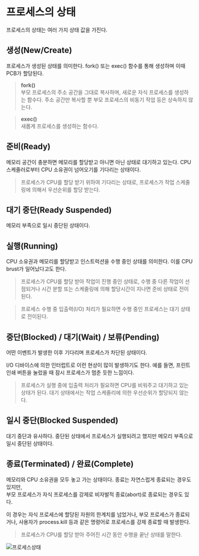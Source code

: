 # 프로세스의 상태
프로세스의 상태는 여러 가지 상태 값을 가진다.

## 생성(New/Create)
프로세스가 생성된 상태를 의미한다. fork() 또는 exec() 함수를 통해 생성하며 이때 PCB가 할당된다.

> **fork()** <br/>
부모 프로세스의 주소 공간을 그대로 복사하며, 새로운 자식 프로세스를 생성하는 함수다. 주소 공간만 복사할 뿐 부모 프로세스의 비동기 작업 등은 상속하지 않는다.

> **exec()** <br/>
새롭게 프로세스를 생성하는 함수다.

## 준비(Ready)
메모리 공간이 충분하면 메모리를 할당받고 아니면 아닌 상태로 대기하고 있는다. CPU 스케줄러로부터 CPU 소유권이 넘어오기를 기다리는 상태이다.

> 프로세스가 CPU를 할당 받기 위하여 기다리는 상태로, 프로세스가 작업 스케줄링에 의해서 우선순위를 할당 받는다.

## 대기 중단(Ready Suspended)
메모리 부족으로 일시 중단된 상태이다.

## 실행(Running)
CPU 소유권과 메모리를 할당받고 인스트럭션을 수행 중인 상태를 의미한다. 이를 CPU brust가 일어났다고도 한다.

> 프로세스가 CPU를 할당 받아 작업이 진행 중인 상태로, 수행 중 다른 작업이 선점되거나 시간 분할 또는 스케줄링에 의해 할당시간이 지나면 준비 상태로 전이된다.

> 프로세스 수행 중 입출력(I/O) 처리가 필요하면 수행 중인 프로세스는 대기 상태로 전이된다.

## 중단(Blocked) / 대기(Wait) / 보류(Pending)
어떤 이벤트가 발생한 이후 기다리며 프로세스가 차단된 상태이다.

I/O 디바이스에 의한 인터럽트로 이런 현상이 많이 발생하기도 한다. 예를 들면, 프린트 인쇄 버튼을 눌렀을 때 잠시 프로세스가 멈춘 듯한 느낌이다.

> 프로세스가 실행 중에 입출력 처리가 필요하면 CPU를 비워주고 대기하고 있는 상태가 된다.
> 대기 상태에서는 작업 스케줄리에 의한 우선순위가 할당되지 않는다.

## 일시 중단(Blocked Suspended)
대기 중단과 유사하다. 중단된 상태에서 프로세스가 실행되려고 했지만 메모리 부족으로 일시 중단된 상태이다.

## 종료(Terminated) / 완료(Complete)
메모리와 CPU 소유권을 모두 놓고 가는 상태이다. 종료는 자연스럽게 종료되는 경우도 있지만, <br/>
부모 프로세스가 자식 프로세스를 강제로 비자발적 종료(abort)로 종료되는 경우도 있다.

이 경우는 자식 프로세스에 할당된 자원의 한계치를 넘었거나, 부모 프로세스가 종료되거나, 사용자가 process.kill 등과 같은 명령어로 프로세스를 강제 종료할 때 발생한다.

> 프로세스가 CPU를 할당 받아 주어진 시간 동안 수행을 끝난 상태를 말한다.

![프로세스상태](https://github.com/zamizam/Study/issues/4)
